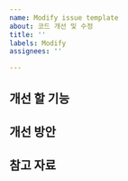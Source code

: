 ```yaml
---
name: Modify issue template
about: 코드 개선 및 수정
title: ''
labels: Modify
assignees: ''

---
```


## 개선 할 기능

## 개선 방안

## 참고 자료
